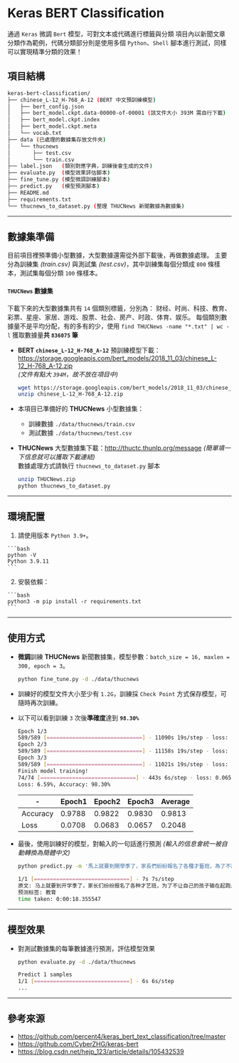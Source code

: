 # Keras BERT Classification

通過 `Keras` 微調 `Bert` 模型，可對文本或代碼進行標籤與分類
項目內以新聞文章分類作為範例，代碼分類部分則是使用多個 `Python`、`Shell` 腳本進行測試，同樣可以實現精準分類的效果！

## 項目結構

```bash
keras-bert-classification/
├── chinese_L-12_H-768_A-12 (BERT 中文預訓練模型)
│   ├── bert_config.json
│   ├── bert_model.ckpt.data-00000-of-00001 (該文件大小 393M 需自行下載)
│   ├── bert_model.ckpt.index
│   ├── bert_model.ckpt.meta
│   └── vocab.txt
├── data (已處理的數據集存放文件夾)
│   └── thucnews
│       ├── test.csv
│       └── train.csv
├── label.json   (類別對應字典，訓練後會生成的文件)
├── evaluate.py  (模型效果評估脚本)
├── fine_tune.py (模型微調訓練腳本)
├── predict.py   (模型預測腳本)
├── README.md
├── requirements.txt
└── thucnews_to_dataset.py (整理 THUCNews 新聞數據為數據集)
```

---

## 數據集準備

目前項目裡預準備小型數據，大型數據還需從外部下載後，再做數據處理。
主要分為訓練集 *(train.csv)* 與測試集 *(test.csv)*，其中訓練集每個分類成 `800` 條樣本，測試集每個分類 `100` 條樣本。

#### `THUCNews` 數據集
下載下來的大型數據集共有 `14` 個類別標籤，分別為：
财经、时尚、科技、教育、彩票、星座、家居、游戏、股票、社会、房产、时政、体育、娱乐。
每個類別數據量不是平均分配，有的多有的少，使用 `find THUCNews -name "*.txt" | wc -l` 獲取數據量**共 `836075` 筆**

  - **BERT `chinese_L-12_H-768_A-12`** 預訓練模型下載：https://storage.googleapis.com/bert_models/2018_11_03/chinese_L-12_H-768_A-12.zip
    <br>*(文件有點大 `394M`，故不放在項目中)*

    ```bash
    wget https://storage.googleapis.com/bert_models/2018_11_03/chinese_L-12_H-768_A-12.zip
    unzip chinese_L-12_H-768_A-12.zip
    ```

  - 本項目已準備好的 **THUCNews** 小型數據集：
    - 訓練數據 `./data/thucnews/train.csv`
    - 測試數據 `./data/thucnews/test.csv`
  - **THUCNews** 大型數據集下載：http://thuctc.thunlp.org/message *(簡單填一下信息就可以獲取下載連結)*
    <br>數據處理方式請執行 `thucnews_to_dataset.py` 腳本

    ```bash
    unzip THUCNews.zip
    python thucnews_to_dataset.py
    ```

---

## 環境配置

  1. 請使用版本 `Python 3.9+`。

    ```bash
    python -V
    Python 3.9.11
    ```

  2. 安裝依賴：

    ```bash
    python3 -m pip install -r requirements.txt
    ```

---

## 使用方式

  - **微調**訓練 **THUCNews** 新聞數據集，模型參數：`batch_size = 16, maxlen = 300, epoch = 3`。

    ```bash
    python fine_tune.py -d ./data/thucnews
    ```

  - 訓練好的模型文件大小至少有 `1.2G`，訓練採 `Check Point` 方式保存模型，可隨時再次訓練。
  - 以下可以看到訓練 `3` 次後**準確度**達到 **`98.30%`**

    ```bash
    Epoch 1/3
    589/589 [==============================] - 11090s 19s/step - loss: 0.0914 - accuracy: 0.9712 - val_loss: 0.0708 - val_accuracy: 0.9788 - lr: 1.0000e-05
    Epoch 2/3
    589/589 [==============================] - 11158s 19s/step - loss: 0.0626 - accuracy: 0.9809 - val_loss: 0.0683 - val_accuracy: 0.9822 - lr: 1.0000e-05
    Epoch 3/3
    589/589 [==============================] - 11021s 19s/step - loss: 0.0592 - accuracy: 0.9820 - val_loss: 0.0657 - val_accuracy: 0.9830 - lr: 1.0000e-05
    Finish model training!
    74/74 [==============================] - 443s 6s/step - loss: 0.0659 - accuracy: 0.9830
    Loss: 6.59%, Accuracy: 98.30%
    ```

    |    -     | Epoch1 | Epoch2 | Epoch3 | Average |
    | -------- | ------ | ------ | ------ | ------- |
    | Accuracy | 0.9788 | 0.9822 | 0.9830 | 0.9813  |
    | Loss     | 0.0708 | 0.0683 | 0.0657 | 0.2048  |

  - 最後，使用訓練好的模型，對輸入的一句話進行預測 *(輸入的信息會統一被自動轉換為簡體中文)*

    ```bash
    python predict.py -m '馬上就要到開學季了，家長們紛紛報名了各種才藝班，為了不讓自己的孩子輸在 起跑點！'
    ```

    ```bash
    1/1 [==============================] - 7s 7s/step
    原文: 马上就要到开学季了，家长们纷纷报名了各种才艺班，为了不让自己的孩子输在起跑点！
    预测标签: 教育
    time taken: 0:00:18.355547
    ```

---

## 模型效果

  - 對測試數據集的每筆數據進行預測，評估模型效果

    ```bash
    python evaluate.py -d ./data/thucnews
    ```

    ```bash
    Predict 1 samples
    1/1 [==============================] - 6s 6s/step
    ...
    ```

---

## 參考來源

  - https://github.com/percent4/keras_bert_text_classification/tree/master
  - https://github.com/CyberZHG/keras-bert
  - https://blog.csdn.net/hejp_123/article/details/105432539
